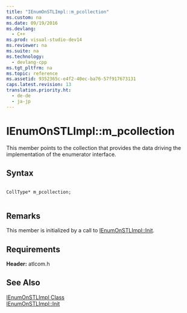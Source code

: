 ```yaml
---
title: "IEnumOnSTLImpl::m_pcollection"
ms.custom: na
ms.date: 09/19/2016
ms.devlang: 
  - C++
ms.prod: visual-studio-dev14
ms.reviewer: na
ms.suite: na
ms.technology: 
  - devlang-cpp
ms.tgt_pltfrm: na
ms.topic: reference
ms.assetid: 9352365c-e4f2-40ec-ba76-57f917673131
caps.latest.revision: 13
translation.priority.ht: 
  - de-de
  - ja-jp
---
```

# IEnumOnSTLImpl::m_pcollection
This member points to the collection that provides the data driving the implementation of the enumerator interface.  
  
## Syntax  
  
```  
  
CollType* m_pcollection;  
  
```  
  
## Remarks  
 This member is initialized by a call to [IEnumOnSTLImpl::Init](../vs140/IEnumOnSTLImpl--Init.md).  
  
## Requirements  
 **Header:** atlcom.h  
  
## See Also  
 [IEnumOnSTLImpl Class](../vs140/IEnumOnSTLImpl-Class.md)   
 [IEnumOnSTLImpl::Init](../vs140/IEnumOnSTLImpl--Init.md)
